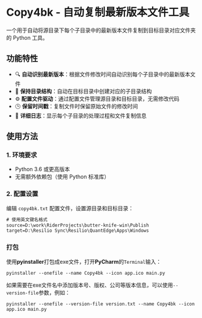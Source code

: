 # Copy4bk - 自动复制最新版本文件工具

一个用于自动将源目录下每个子目录中的最新版本文件复制到目标目录对应文件夹的 Python 工具。

## 功能特性

- 🔍 **自动识别最新版本**：根据文件修改时间自动识别每个子目录中的最新版本文件
- 📁 **保持目录结构**：自动在目标目录中创建对应的子目录结构
- ⚙️ **配置文件驱动**：通过配置文件管理源目录和目标目录，无需修改代码
- 🕒 **保留时间戳**：复制文件时保留原始文件的修改时间
- 📝 **详细日志**：显示每个子目录的处理过程和文件复制信息

## 使用方法

### 1. 环境要求

- Python 3.6 或更高版本
- 无需额外依赖包（使用 Python 标准库）

### 2. 配置设置

编辑 `copy4bk.txt` 配置文件，设置源目录和目标目录：

```txt
# 使用英文键名格式
source=D:\work\RiderProjects\butter-knife-win\Publish
target=D:\Resilio Sync\Resilio\QuantEdge\Apps\Windows
```

### 打包

使用**pyinstaller**打包成exe文件，打开**PyCharm**的`Terminal`输入：

```shell
pyinstaller --onefile --name Copy4bk --icon app.ico main.py
```

如果需要在exe文件名中添加版本号、版权、公司等版本信息，可以使用`--version-file`参数，例如：

```shell
pyinstaller --onefile --version-file version.txt --name Copy4bk --icon app.ico main.py
```
